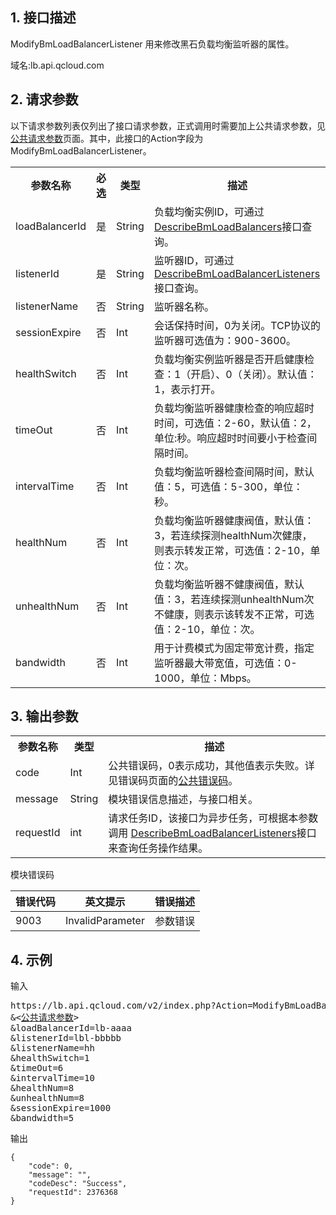 ## 1. 接口描述
 ModifyBmLoadBalancerListener 用来修改黑石负载均衡监听器的属性。

域名:lb.api.qcloud.com

## 2. 请求参数
   以下请求参数列表仅列出了接口请求参数，正式调用时需要加上公共请求参数，见[公共请求参数](/doc/api/456/6718)页面。其中，此接口的Action字段为 ModifyBmLoadBalancerListener。
 
<table class="t"><tbody><tr>
<th><b>参数名称</b></th>
<th><b>必选</b></th>
<th><b>类型</b></th>
<th><b>描述</b></th>
<tr>
<td> loadBalancerId
<td> 是
<td> String
<td> 负载均衡实例ID，可通过<a href="/doc/api/456/6658" title="DescribeLoadBalancers">DescribeBmLoadBalancers</a>接口查询。

<tr>
<td> listenerId
<td> 是
<td> String
<td> 监听器ID，可通过<a href="/doc/api/456/6657" title="DescribeLoadBalancers">DescribeBmLoadBalancerListeners</a>接口查询。
<tr>
<td> listenerName
<td> 否
<td> String
<td> 监听器名称。

<tr>
<td> sessionExpire
<td> 否
<td> Int
<td> 会话保持时间，0为关闭。TCP协议的监听器可选值为：900-3600。

<tr>
<td> healthSwitch
<td> 否
<td> Int
<td> 负载均衡实例监听器是否开启健康检查：1（开启）、0（关闭）。默认值：1，表示打开。

<tr>
<td> timeOut
<td> 否
<td> Int
<td> 负载均衡监听器健康检查的响应超时时间，可选值：2-60，默认值：2，单位:秒。响应超时时间要小于检查间隔时间。

<tr>
<td> intervalTime
<td> 否
<td> Int
<td> 负载均衡监听器检查间隔时间，默认值：5，可选值：5-300，单位：秒。

<tr>
<td> healthNum
<td> 否
<td> Int
<td> 负载均衡监听器健康阀值，默认值：3，若连续探测healthNum次健康，则表示转发正常，可选值：2-10，单位：次。

<tr>
<td> unhealthNum
<td> 否
<td> Int
<td> 负载均衡监听器不健康阀值，默认值：3，若连续探测unhealthNum次不健康，则表示该转发不正常，可选值：2-10，单位：次。

<tr>
<td> bandwidth
<td> 否
<td> Int
<td> 用于计费模式为固定带宽计费，指定监听器最大带宽值，可选值：0-1000，单位：Mbps。

</tbody></table>

## 3. 输出参数
<table class="t"><tbody><tr>
<th><b>参数名称</b></th>
<th><b>类型</b></th>
<th><b>描述</b></th>
<tr>
<td> code
<td> Int
<td> 公共错误码，0表示成功，其他值表示失败。详见错误码页面的<a href="/doc/api/456/6725" title="公共错误码">公共错误码</a>。
<tr>
<td> message
<td> String
<td>  模块错误信息描述，与接口相关。
<tr>
<td> requestId
<td> int
<td> 请求任务ID，该接口为异步任务，可根据本参数调用
<a href="/doc/api/456/6666">DescribeBmLoadBalancerListeners</a>接口来查询任务操作结果。
</tbody></table>

模块错误码

| 错误代码 | 英文提示 | 错误描述 |
|------|------|------|
| 9003 | InvalidParameter | 参数错误 |

## 4. 示例
输入
<pre>
https://lb.api.qcloud.com/v2/index.php?Action=ModifyBmLoadBalancerListener
&<<a href="https://www.qcloud.com/doc/api/229/6976">公共请求参数</a>>
&loadBalancerId=lb-aaaa
&listenerId=lbl-bbbbb
&listenerName=hh
&healthSwitch=1
&timeOut=6
&intervalTime=10
&healthNum=8
&unhealthNum=8
&sessionExpire=1000
&bandwidth=5
</pre>

输出
```
{
    "code": 0,
    "message": "",
    "codeDesc": "Success",
    "requestId": 2376368
}
```

